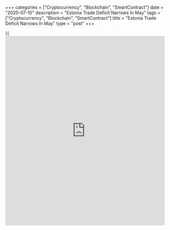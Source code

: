 +++
categories = ["Cryptocurrency", "Blockchain", "SmartContract"]
date = "2020-07-10"
description = "Estonia Trade Deficit Narrows In May"
tags = ["Cryptocurrency", "Blockchain", "SmartContract"]
title = "Estonia Trade Deficit Narrows In May"
type = "post"
+++

{{<iframe id="large-banner" src="https://www.bounty.group/#slide=16.0" width="100%" height="600" scrolling="no" style="border: 0px solid rgb(216, 221, 230); border-radius: 3px;">}}

Estonia's trade deficit narrowed in May amid a fall in both exports and
imports, figures from Statistics Estonia showed on Friday.

The trade deficit fell to EUR 84 million in May from EUR 100 million in
the same month last year. In April, the trade deficit was EUR 60
million.

Exports fell 25.0 percent year-on-year in May, following a 17.0 percent
decline in April.

Imports decreased 24.0 percent annually in May, following a 22.0 percent
fall in the previous month.

Exports to Spain, Finland, the USA and the Netherlands decreased in May.
At the same time, imports from Sweden, Lithuania and Germany decreased
sharply.

For comments and feedback [contact](https://www.playgroundfx.com/contact/): editorial@rtt[news](https://www.letsplayfx.com/blog/forex-news-website/).com

[Economic News][1]

 **What parts of the world are seeing the best (and worst) economic
performances lately? Click[here][2] to check out our [Econ Scorecard][2]
and find out! See up-to-the-moment [ranking](https://www.playgroundfx.com/blog/crypto-exchange-ranking/)s for the best and worst
performers in [GDP][2], [unemployment rate][3], [inflation][4] and much
more.**

   1. www.rtt[news](https://www.letsplayfx.com/blog/forex-news-website/).com/Content/EconomicNews.aspx
   2. www.rtt[news](https://www.letsplayfx.com/blog/forex-news-website/).com/economic-scorecard/world-rank/GDP/highest-performance.aspx
   3. www.rtt[news](https://www.letsplayfx.com/blog/forex-news-website/).com/economic-scorecard/world-rank/unemployment-rate/lowest-performance.aspx
   4. www.rtt[news](https://www.letsplayfx.com/blog/forex-news-website/).com/economic-scorecard/world-rank/CPI/highest-performance.aspx